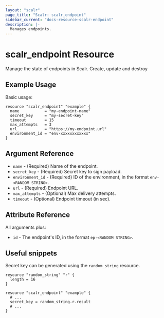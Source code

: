 ```yaml
---
layout: "scalr"
page_title: "Scalr: scalr_endpoint"
sidebar_current: "docs-resource-scalr-endpoint"
description: |-
  Manages endpoints.
---
```


# scalr_endpoint Resource

Manage the state of endpoints in Scalr. Create, update and destroy

## Example Usage

Basic usage:

```hcl
resource "scalr_endpoint" "example" {
  name           = "my-endpoint-name"
  secret_key     = "my-secret-key"
  timeout        = 15
  max_attempts   = 3
  url            = "https://my-endpoint.url"
  environment_id = "env-xxxxxxxxxxxx"
}
```

## Argument Reference

* `name` - (Required) Name of the endpoint.
* `secret_key` - (Required) Secret key to sign payload. 
* `environment_id` - (Required) ID of the environment, in the format `env-<RANDOM STRING>`.
* `url` - (Required) Endpoint URL. 
* `max_attempts` - (Optional) Max delivery attempts. 
* `timeout` - (Optional) Endpoint timeout (in sec). 

## Attribute Reference

All arguments plus:

* `id` - The endpoint's ID, in the format `ep-<RANDOM STRING>`.

## Useful snippets

Secret key can be generated using the `random_string` resource.

```hcl
resource "random_string" "r" {
  length = 16
}

resource "scalr_endpoint" "example" {
  # ...
  secret_key = random_string.r.result
  # ...
}
```
